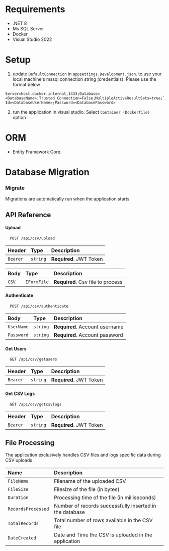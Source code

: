 # Requirements

- .NET 8 
- Ms SQL Server
- Docker
- Visual Studio 2022

# Setup

1. update `DefaultConnection` in `appsettings.Development.json`. to use your local machine's mssql connection string (credentials). Please use the format below

```
Server=host.docker.internal,1433;Database=<DatabaseName>;Trusted_Connection=False;MultipleActiveResultSets=true;TrustServerCertificate=true;User Id=<DatabaseUserName>;Password=<DatabasePassword>
```

2. run the application in visual studio. Select `Container (Dockerfile)` option


# ORM

- Entity Framework Core.

# Database Migration

### Migrate

Migrations are automatically run when the application starts

## API Reference

#### Upload

```http
  POST /api/csv/upload
```

| Header    | Type     | Description             |
| :-------- | :------- | :---------------------- |
| `Bearer`  | `string` | **Required**. JWT Token |

| Body      | Type     | Description                |
| :-------- | :------- | :------------------------- |
| `CSV`     | `IFormFile` | **Required**. Csv file to process |

#### Authenticate
```http
  POST /api/csv/authenticate
```

| Body       | Type     | Description                    |
| :--------  | :------- | :----------------------------- |
| `UserName` | `string` | **Required**. Account username |
| `Password` | `string` | **Required**. Account password |

#### Get Users
```http
  GET /api/csv/getusers
```

| Header    | Type     | Description             |
| :-------- | :------- | :---------------------- |
| `Bearer`  | `string` | **Required**. JWT Token |

#### Get CSV Logs
```http
  GET /api/csv/getcsvlogs
```

| Header    | Type     | Description             |
| :-------- | :------- | :---------------------- |
| `Bearer`  | `string` | **Required**. JWT Token |


## File Processing
 The application exclusively handles CSV files and logs specific data during CSV uploads

| Name                | Description												|
| :--------           |  :----------------------								|
| `FileName`          | Filename of the uploaded CSV							|
| `FileSize`          | Filesize of the file (in bytes)							|
| `Duration`          | Processing time of the file (in milliseconds)			|
| `RecordsProcessed`  | Number of records successfully inserted in the database |
| `TotalRecords`      | Total number of rows available in the CSV file			|
| `DateCreated`       | Date and Time the CSV is uploaded in the application	|






